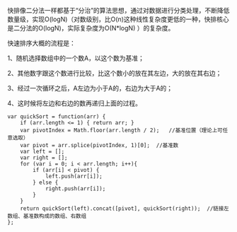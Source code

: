 

快排像二分法一样都基于“分治”的算法思想，通过对数据进行分类处理，不断降低数量级，实现O(logN)（对数级别，比O(n)这种线性复杂度更低的一种，快排核心是二分法的O(logN)，实际复杂度为O(N*logN) ）的复杂度。

快速排序大概的流程是：

1、随机选择数组中的一个数A，以这个数为基准；

2、其他数字跟这个数进行比较，比这个数小的放在其左边，大的放在其右边；

3、经过一次循环之后，A左边为小于A的，右边为大于A的；

4、这时候将左边和右边的数再递归上面的过程。

```
var quickSort = function(arr) {
    if (arr.length <= 1) { return arr; }
    var pivotIndex = Math.floor(arr.length / 2);   //基准位置（理论上可任意选取）
    var pivot = arr.splice(pivotIndex, 1)[0];  //基准数
    var left = [];
    var right = [];
    for (var i = 0; i < arr.length; i++){
        if (arr[i] < pivot) {
            left.push(arr[i]);
        } else {
            right.push(arr[i]);
        }
    }
    return quickSort(left).concat([pivot], quickSort(right));  //链接左数组、基准数构成的数组、右数组
};
```
